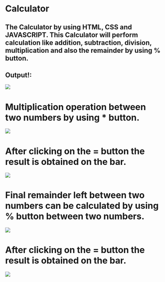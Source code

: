
# Calculator

## The Calculator by using HTML, CSS and JAVASCRIPT. This Calculator will perform calculation like addition, subtraction, division, multiplication and also the remainder by  using % button.


## Output!:
![](calcimg1.jpg)

# Multiplication operation between two numbers by using * button.
![](calcimg2.jpg)

# After clicking on the = button the result is obtained on the bar.
![](calcimg3.jpg)

# Final remainder left between two numbers can be calculated by using % button between two numbers. 
![](calcimg4.jpg)

# After clicking on the = button the result is obtained on the bar.
![](calcimg5.jpg)